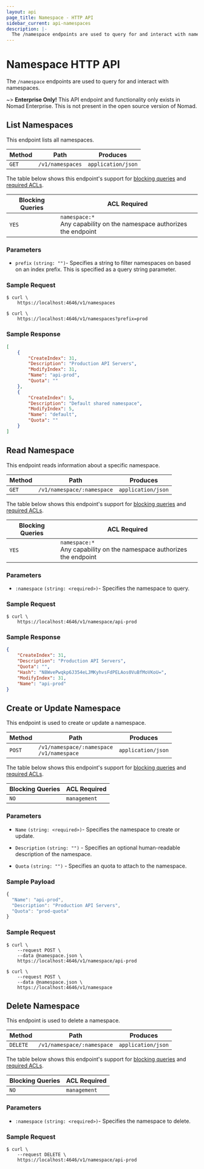 ```yaml
---
layout: api
page_title: Namespace - HTTP API
sidebar_current: api-namespaces
description: |-
  The /namespace endpoints are used to query for and interact with namespaces.
---
```


# Namespace HTTP API

The `/namespace` endpoints are used to query for and interact with namespaces.

~> **Enterprise Only!** This API endpoint and functionality only exists in
Nomad Enterprise. This is not present in the open source version of Nomad.

## List Namespaces

This endpoint lists all namespaces.

| Method | Path              | Produces           |
| ------ | ----------------- | ------------------ |
| `GET`  | `/v1/namespaces`  | `application/json` |

The table below shows this endpoint's support for
[blocking queries](/api/index.html#blocking-queries) and
[required ACLs](/api/index.html#acls).

| Blocking Queries | ACL Required  |
| ---------------- | ------------- |
| `YES`            | `namespace:*`<br>Any capability on the namespace authorizes the endpoint |

### Parameters

- `prefix` `(string: "")`- Specifies a string to filter namespaces on based on
  an index prefix. This is specified as a query string parameter.

### Sample Request

```text
$ curl \
    https://localhost:4646/v1/namespaces
```

```text
$ curl \
    https://localhost:4646/v1/namespaces?prefix=prod
```

### Sample Response

```json
[
    {
        "CreateIndex": 31,
        "Description": "Production API Servers",
        "ModifyIndex": 31,
        "Name": "api-prod",
        "Quota": ""
    },
    {
        "CreateIndex": 5,
        "Description": "Default shared namespace",
        "ModifyIndex": 5,
        "Name": "default",
        "Quota": ""
    }
]
```

## Read Namespace

This endpoint reads information about a specific namespace.

| Method | Path                        | Produces                   |
| ------ | --------------------------- | -------------------------- |
| `GET`  | `/v1/namespace/:namespace`  | `application/json`         |

The table below shows this endpoint's support for
[blocking queries](/api/index.html#blocking-queries) and
[required ACLs](/api/index.html#acls).

| Blocking Queries | ACL Required         |
| ---------------- | -------------------- |
| `YES`            | `namespace:*`<br>Any capability on the namespace authorizes the endpoint |

### Parameters

- `:namespace` `(string: <required>)`- Specifies the namespace to query.

### Sample Request

```text
$ curl \
    https://localhost:4646/v1/namespace/api-prod
```

### Sample Response

```json
{
    "CreateIndex": 31,
    "Description": "Production API Servers",
    "Quota": "",
    "Hash": "N8WvePwqkp6J354eLJMKyhvsFdPELAos0VuBfMoVKoU=",
    "ModifyIndex": 31,
    "Name": "api-prod"
}
```

## Create or Update Namespace

This endpoint is used to create or update a namespace.

| Method  | Path                                            | Produces                   |
| ------- | ----------------------------------------------- | -------------------------- |
| `POST`  | `/v1/namespace/:namespace` <br> `/v1/namespace` | `application/json`         |

The table below shows this endpoint's support for
[blocking queries](/api/index.html#blocking-queries) and
[required ACLs](/api/index.html#acls).

| Blocking Queries | ACL Required |
| ---------------- | ------------ |
| `NO`             | `management` |

### Parameters

- `Name` `(string: <required>)`- Specifies the namespace to create or
  update.

- `Description` `(string: "")` - Specifies an optional human-readable
  description of the namespace.

- `Quota` `(string: "")` - Specifies an quota to attach to the namespace.

### Sample Payload

```javascript
{
  "Name": "api-prod",
  "Description": "Production API Servers",
  "Quota": "prod-quota"
}
```      

### Sample Request

```text
$ curl \
    --request POST \
    --data @namespace.json \
    https://localhost:4646/v1/namespace/api-prod
```

```text
$ curl \
    --request POST \
    --data @namespace.json \
    https://localhost:4646/v1/namespace
```

## Delete Namespace

This endpoint is used to delete a namespace.

| Method   | Path                       | Produces                   |
| -------  | -------------------------- | -------------------------- |
| `DELETE` | `/v1/namespace/:namespace` | `application/json`         |

The table below shows this endpoint's support for
[blocking queries](/api/index.html#blocking-queries) and
[required ACLs](/api/index.html#acls).

| Blocking Queries | ACL Required |
| ---------------- | ------------ |
| `NO`             | `management` |

### Parameters

- `:namespace` `(string: <required>)`- Specifies the namespace to delete.

### Sample Request

```text
$ curl \
    --request DELETE \
    https://localhost:4646/v1/namespace/api-prod
```
